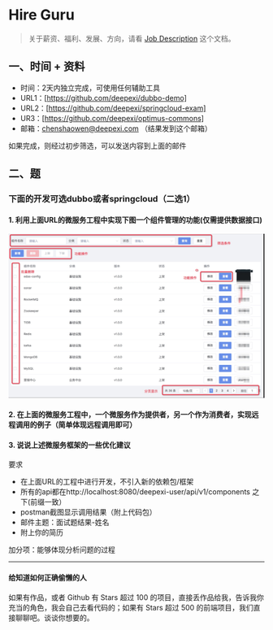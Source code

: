 # Hire Guru


> 关于薪资、福利、发展、方向，请看 [Job Description](job-description.md) 这个文档。

## 一、时间 + 资料

- 时间：2天内独立完成，可使用任何辅助工具
- URL1：[https://github.com/deepexi/dubbo-demo]
- URL2：[https://github.com/deepexi/springcloud-exam]
- UR3：[https://github.com/deepexi/optimus-commons]
- 邮箱：chenshaowen@deepexi.com （结果发到这个邮箱）

如果完成，则经过初步筛选，可以发送内容到上面的邮件

## 二、题

### 下面的开发可选dubbo或者springcloud（二选1）

#### 1. 利用上面URL的微服务工程中实现下图一个组件管理的功能(仅需提供数据接口)

![-w961](media/15504145925686/15505387390956.jpg)

#### 2. 在上面的微服务工程中，一个微服务作为提供者，另一个作为消费者，实现远程调用的例子（简单体现远程调用即可）

#### 3. 说说上述微服务框架的一些优化建议

要求
- 在上面URL的工程中进行开发，不引入新的依赖包/框架
- 所有的api都在http://localhost:8080/deepexi-user/api/v1/components 之下(前缀一致）
- postman截图显示调用结果（附上代码包）
- 邮件主题：面试题结果-姓名
- 附上你的简历

加分项：能够体现分析问题的过程





---------------------------
#### 给知道如何正确偷懒的人

如果有作品，或者 Github 有 Stars 超过 100 的项目，直接丢作品给我，告诉我你充当的角色，我会自己去看代码的；如果有 Stars 超过 500 的前端项目，我们直接聊聊吧。谈谈你想要的。
